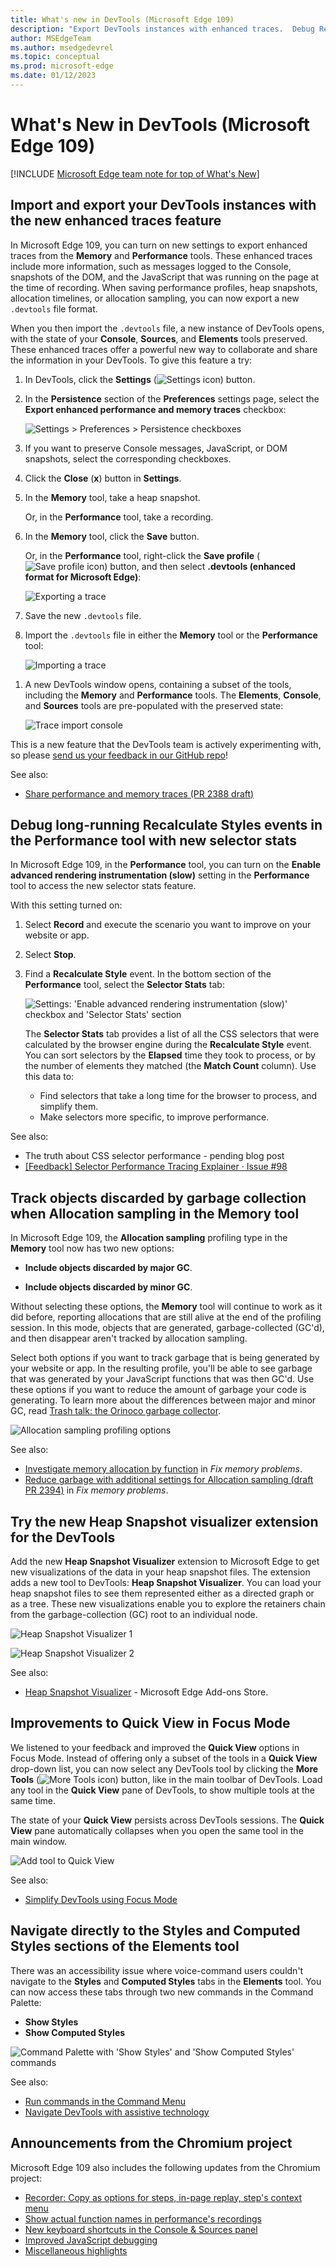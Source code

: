 ```yaml
---
title: What's new in DevTools (Microsoft Edge 109)
description: "Export DevTools instances with enhanced traces.  Debug Recalculate Styles events in Performance tool with selector stats.  Track GC'd objects when Allocation sampling in Memory tool.  Heap Snapshot Visualizer.  Quick View in Focus Mode has all tools.  Navigate directly to Styles in Elements tool.  And more."
author: MSEdgeTeam
ms.author: msedgedevrel
ms.topic: conceptual
ms.prod: microsoft-edge
ms.date: 01/12/2023
---
```

# What's New in DevTools (Microsoft Edge 109)

[!INCLUDE [Microsoft Edge team note for top of What's New](../../includes/edge-whats-new-note.md)]


<!-- Todo:
Items 1-4 (of 6): create final pngs.  
Check flow/positioning of pngs vs text steps.
Link to Chromium items when exist.
Link See Also items to articles when blog posts or PRs are published.
Final edit pass on text.
-->


<!-- ====================================================================== -->
## Import and export your DevTools instances with the new enhanced traces feature

<!-- Subtitle: Use enhanced traces to preserve Console messages, DOM snapshots, and the JavaScript running on the page when exporting a heap snapshot or performance trace. -->

In Microsoft Edge 109, you can turn on new settings to export enhanced traces from the **Memory** and **Performance** tools.  These enhanced traces include more information, such as messages logged to the Console, snapshots of the DOM, and the JavaScript that was running on the page at the time of recording.  When saving performance profiles, heap snapshots, allocation timelines, or allocation sampling, you can now export a new `.devtools` file format.

When you then import the `.devtools` file, a new instance of DevTools opens, with the state of your **Console**, **Sources**, and **Elements** tools preserved.  These enhanced traces offer a powerful new way to collaborate and share the information in your DevTools. To give this feature a try:

1. In DevTools, click the **Settings** (![Settings icon](../../../media/settings-gear-icon-light-theme.png)) button.

1. In the **Persistence** section of the **Preferences** settings page, select the **Export enhanced performance and memory traces** checkbox:

   ![Settings > Preferences > Persistence checkboxes](./devtools-109-images/enhanced-trace-settings.png)

1. If you want to preserve Console messages, JavaScript, or DOM snapshots, select the corresponding checkboxes.

1. Click the **Close** (**x**) button in **Settings**.

1. In the **Memory** tool, take a heap snapshot.

   Or, in the **Performance** tool, take a recording.

1. In the **Memory** tool, click the **Save** button.<!-- todo: test -->

   Or, in the **Performance** tool, right-click the **Save profile** (![Save profile icon](./devtools-109-images/save-profile-icon.png)) button, and then select **.devtools (enhanced format for Microsoft Edge)**:

   ![Exporting a trace](./devtools-109-images/enhanced-trace-export.png)

1. Save the new `.devtools` file.

1. Import the `.devtools` file in either the **Memory** tool or the **Performance** tool:

   ![Importing a trace](./devtools-109-images/enhanced-trace-import.png)
<!-- todo: Instructions for screenshot
6.	Now clear the profile and select the import button. Load the attached .devtools file.
7.	A new DevTools window opens and loads your trace. Take a screenshot. Refer to "enhanced-trace-import.png".
-->

1. A new DevTools window opens, containing a subset of the tools, including the **Memory** and **Performance** tools.  The **Elements**, **Console**, and **Sources** tools are pre-populated with the preserved state:

   ![Trace import console](./devtools-109-images/enhanced-trace-import-console.png)
<!-- todo: Instructions for screenshot
8.	Finally, in the new DevTools window, open the Console. You should see only one Console warning and a message that the Console is read only. Take a screenshot. Refer to "enhanced-trace-import-console.png".
-->

This is a new feature that the DevTools team is actively experimenting with, so please [send us your feedback in our GitHub repo](https://github.com/MicrosoftEdge/DevTools/issues)!

See also:
* [Share performance and memory traces (PR 2388 draft)](https://github.com/MicrosoftDocs/edge-developer/blob/user/pabrosse/enhanced-traces/microsoft-edge/devtools-guide-chromium/evaluate-performance/share-traces.md)
<!-- todo: link to final article when PR is live, after merge main into present branch.  expect:
* [Share performance and memory traces](../../../evaluate-performance/share-traces.md)
-->


<!-- ====================================================================== -->
## Debug long-running Recalculate Styles events in the Performance tool with new selector stats

<!-- Subtitle: Understand which of your CSS selectors are contributing to slow performance of your website or app. -->

In Microsoft Edge 109, in the **Performance** tool, you can turn on the **Enable advanced rendering instrumentation (slow)** setting in the **Performance** tool to access the new selector stats feature.

With this setting turned on:

1. Select **Record** and execute the scenario you want to improve on your website or app.

2. Select **Stop**.

3. Find a **Recalculate Style** event.  In the bottom section of the **Performance** tool, select the **Selector Stats** tab:

   ![Settings: 'Enable advanced rendering instrumentation (slow)' checkbox and 'Selector Stats' section](./devtools-109-images/advanced-rendering-instrum.png)

   The **Selector Stats** tab provides a list of all the CSS selectors that were calculated by the browser engine during the **Recalculate Style** event.  You can sort selectors by the **Elapsed** time they took to process, or by the number of elements they matched (the **Match Count** column).  Use this data to:

   * Find selectors that take a long time for the browser to process, and simplify them.
   * Make selectors more specific, to improve performance.

<!-- todo
Instructions for screenshot
1.	Open any of the Insider channels and navigate to edge://version and ensure you're on version 109+
2.	Open DevTools, load the .json file I attached in the Performance tool
 
3.	Zoom in to the purple section in the loaded performance trace
4.	Under the **Main** section in the Performance tool, select a **Recalculate Style** event
5.	In the bottom section of the Performance tool, select **Selector Stats**
6.	Also open settings for the Performance tool with the gear icon and make sure "Enable advanced rendering instrumentation (slow)" is checked
7.	Take a screenshot
8.	Draw red highlight boxes around the "Enable advanced rendering instrumentation (slow)" checkbox and around the **Selector Stats** section. Refer to the attached screenshot.
-->

See also:
* The truth about CSS selector performance - pending blog post<!-- todo: incoming PR next week -->
* [[Feedback] Selector Performance Tracing Explainer · Issue #98](https://github.com/MicrosoftEdge/DevTools/issues/98)


<!-- ====================================================================== -->
## Track objects discarded by garbage collection when Allocation sampling in the Memory tool

<!-- Subtitle: Use the new options under Allocation sampling to track how much garbage your website or app is generating. -->
<!-- or: how much detached memory, memory leaks, unused allocated memory -->

In Microsoft Edge 109, the **Allocation sampling** profiling type in the **Memory** tool now has two new options:

*  **Include objects discarded by major GC**.

*  **Include objects discarded by minor GC**.

Without selecting these options, the **Memory** tool will continue to work as it did before, reporting allocations that are still alive at the end of the profiling session.  In this mode, objects that are generated, garbage-collected (GC'd), and then disappear aren't tracked by allocation sampling.

Select both options if you want to track garbage that is being generated by your website or app.  In the resulting profile, you'll be able to see garbage that was generated by your JavaScript functions that was then GC'd.  Use these options if you want to reduce the amount of garbage your code is generating.  To learn more about the differences between major and minor GC, read [Trash talk: the Orinoco garbage collector](https://v8.dev/blog/trash-talk).

![Allocation sampling profiling options](./devtools-109-images/allocation-sampling-profiling-options.png)
 
See also:
* [Investigate memory allocation by function](../../../memory-problems/index.md#investigate-memory-allocation-by-function) in _Fix memory problems_.
* [Reduce garbage with additional settings for Allocation sampling (draft PR 2394)](https://github.com/MicrosoftDocs/edge-developer/blob/user/zoghadya/allocation-sampling-gc-settings/microsoft-edge/devtools-guide-chromium/memory-problems/index.md#reduce-garbage-with-additional-settings-for-allocation-sampling) in _Fix memory problems_.<!-- todo: live URL.   https://github.com/MicrosoftDocs/edge-developer/pull/2394 -->
<!-- expect:
* [Reduce garbage with additional settings for Allocation sampling](../../../memory-problems/index.md#reduce-garbage-with-additional-settings-for-allocation-sampling) in _Fix memory problems_.
-->


<!-- ====================================================================== -->
## Try the new Heap Snapshot visualizer extension for the DevTools

<!-- Subtitle: Visualize the data in your heap snapshot like you've never seen before, as a directed graph or a tree. -->

Add the new **Heap Snapshot Visualizer** extension to Microsoft Edge to get new visualizations of the data in your heap snapshot files.  The extension adds a new tool to DevTools: **Heap Snapshot Visualizer**.  You can load your heap snapshot files to see them represented either as a directed graph or as a tree.  These new visualizations enable you to explore the retainers chain from the garbage-collection (GC) root to an individual node.

![Heap Snapshot Visualizer 1](./devtools-109-images/heap-snapshot-visualizer-1.png)
<!-- todo -->

![Heap Snapshot Visualizer 2](./devtools-109-images/heap-snapshot-visualizer-2.png)
<!-- Instructions for screenshot - todo
1. Get the heap snapshot visualizer extension from: Heap Snapshot visualizer - Microsoft Edge Addons
2. With the extension installed, open DevTools.
3. Go to the new Heap Snapshot Visualizer tool.
4. Choose file and select the attached .heapsnapshot file that's attached.
5. Select the Load button.
6. The Heap Snapshot Visualizer should show the heap snapshot as a graph. Refer to the attached screenshot.
7. Take a screenshot.
8. Now select the Tree button. The extension should now show the heap snapshot as a tree. Refer to the attached screenshot.
9. Take a screenshot.
-->

See also:
* [Heap Snapshot Visualizer](https://microsoftedge.microsoft.com/addons/detail/heap-snapshot-visualizer/fceldlhognbemkgfacnffkdanocidgce) - Microsoft Edge Add-ons Store.


<!-- ====================================================================== -->
## Improvements to Quick View in Focus Mode

<!-- Subtitle: Quick View now allows you to pick any tool, show several tools at once and persists across sessions. -->

We listened to your feedback and improved the **Quick View** options in Focus Mode.  Instead of offering only a subset of the tools in a **Quick View** drop-down list, you can now select any DevTools tool by clicking the **More Tools** (![More Tools icon](../../../media/more-tools-icon-light-theme.png)) button, like in the main toolbar of DevTools.  Load any tool in the **Quick View** pane of DevTools, to show multiple tools at the same time.

The state of your **Quick View** persists across DevTools sessions.  The **Quick View** pane automatically collapses when you open the same tool in the main window.

![Add tool to Quick View](./devtools-109-images/add-tool-to-quick-view.png)
 
See also:
* [Simplify DevTools using Focus Mode](../../../experimental-features/focus-mode.md)


<!-- ====================================================================== -->
## Navigate directly to the Styles and Computed Styles sections of the Elements tool

<!-- Subtitle: Use the Command Palette to directly navigate to the Styles section of the elements tool. -->

There was an accessibility issue where voice-command users couldn't navigate to the **Styles** and **Computed Styles** tabs in the **Elements** tool.  You can now access these tabs through two new commands in the Command Palette:
* **Show Styles**
* **Show Computed Styles**

![Command Palette with 'Show Styles' and 'Show Computed Styles' commands](./devtools-109-images/show-styles.png)

See also:
* [Run commands in the Command Menu](../../../command-menu/index.md)
* [Navigate DevTools with assistive technology](../../../accessibility/navigation.md)


<!-- ====================================================================== -->
## Announcements from the Chromium project

Microsoft Edge 109 also includes the following updates from the Chromium project:

<!-- todo: remove some links -->
* [Recorder: Copy as options for steps, in-page replay, step's context menu](https://developer.chrome.com/blog/new-in-devtools-109/#recorder)
* [Show actual function names in performance's recordings](https://developer.chrome.com/blog/new-in-devtools-109/#performance)
* [New keyboard shortcuts in the Console & Sources panel](https://developer.chrome.com/blog/new-in-devtools-109/#keyboard-shortcuts)
* [Improved JavaScript debugging](https://developer.chrome.com/blog/new-in-devtools-109/#debugging)
* [Miscellaneous highlights](https://developer.chrome.com/blog/new-in-devtools-109/#misc)


<!-- ====================================================================== -->
<!-- uncomment if content is copied from developer.chrome.com to this page -->

<!-- > [!NOTE]
> Portions of this page are modifications based on work created and [shared by Google](https://developers.google.com/terms/site-policies) and used according to terms described in the [Creative Commons Attribution 4.0 International License](https://creativecommons.org/licenses/by/4.0).
> The original page for announcements from the Chromium project is [What's New in DevTools (Chrome 109)](https://developer.chrome.com/blog/new-in-devtools-109) and is authored by [Jecelyn Yeen](https://developers.google.com/web/resources/contributors#jecelynyeen) (Developer advocate working on Chrome DevTools at Google). -->


<!-- ====================================================================== -->
<!-- uncomment if content is copied from developer.chrome.com to this page -->

<!-- [![Creative Commons License](../../../../media/cc-logo/88x31.png)](https://creativecommons.org/licenses/by/4.0)
This work is licensed under a [Creative Commons Attribution 4.0 International License](https://creativecommons.org/licenses/by/4.0). -->
